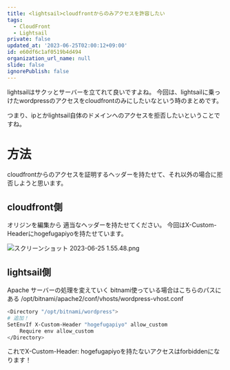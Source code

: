 ```yaml
---
title: <lightsail>cloudfrontからのみアクセスを許容したい
tags:
  - CloudFront
  - Lightsail
private: false
updated_at: '2023-06-25T02:00:12+09:00'
id: e60df6c1af0519b4d494
organization_url_name: null
slide: false
ignorePublish: false
---
```

lightsailはサクッとサーバーを立てれて良いですよね。
今回は、lightsailに乗っけたwordpressのアクセスをcloudfrontのみにしたいなという時のまとめです。

つまり、ipとかlightsail自体のドメインへのアクセスを拒否したいということですね。


# 方法
cloudfrontからのアクセスを証明するヘッダーを持たせて、それ以外の場合に拒否しようと思います。

## cloudfront側
オリジンを編集から
適当なヘッダーを持たせてください。
今回はX-Custom-Headerにhogefugapiyoを持たせています。

![スクリーンショット 2023-06-25 1.55.48.png](https://qiita-image-store.s3.ap-northeast-1.amazonaws.com/0/787586/83ba5a61-ece4-c9b8-a5d0-33dce2585faa.png)



## lightsail側
Apache サーバーの処理を変えていく
bitnami使っている場合はこちらのパスにある
/opt/bitnami/apache2/conf/vhosts/wordpress-vhost.conf
```bash
<Directory "/opt/bitnami/wordpress">
# 追加！
SetEnvIf X-Custom-Header "hogefugapiyo" allow_custom
    Require env allow_custom
</Directory>
```

これでX-Custom-Header: hogefugapiyoを持たないアクセスはforbiddenになります！
